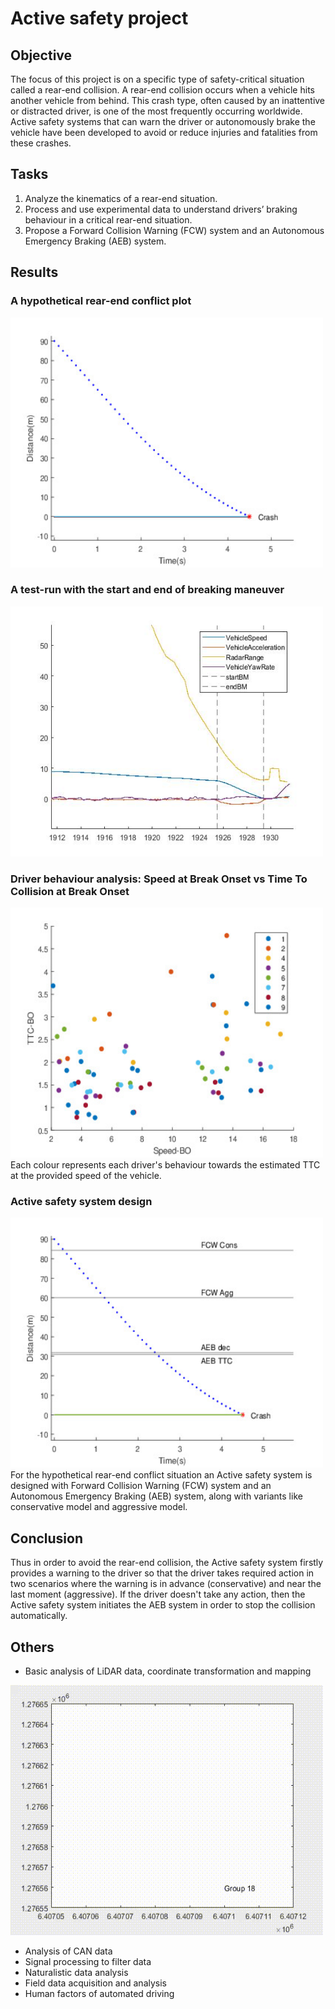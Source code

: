 # Active safety project

## Objective
The focus of this project is on a specific type of safety-critical situation called a rear-end collision. A rear-end collision occurs when a vehicle hits another vehicle from behind. This crash type, often caused by an inattentive or distracted driver, is one of the most frequently occurring worldwide. Active safety systems that can warn the driver or autonomously brake the vehicle have been developed to avoid or reduce injuries and fatalities from these crashes. 

## Tasks
1) Analyze the kinematics of a rear-end situation.
2) Process and use experimental data to understand drivers’ braking behaviour in a critical rear-end situation.
3) Propose a Forward Collision Warning (FCW) system and an Autonomous Emergency Braking (AEB) system.

## Results

### A hypothetical rear-end conflict plot
<img src="https://github.com/karthiknagarajansundar/active-safety-project/blob/main/Images/rear-end-conflict.jpeg" width="500" height="400">

### A test-run with the start and end of breaking maneuver
<img src="https://github.com/karthiknagarajansundar/active-safety-project/blob/main/Images/Test-run_with_BM.jpg" width="500" height="400">

### Driver behaviour analysis: Speed at Break Onset vs Time To Collision at Break Onset
<img src="https://github.com/karthiknagarajansundar/active-safety-project/blob/main/Images/speedvsTTC.jpeg" width="500" height="400">
Each colour represents each driver's behaviour towards the estimated TTC at the provided speed of the vehicle.

### Active safety system design
<img src="https://github.com/karthiknagarajansundar/active-safety-project/blob/main/Images/Visualization.jpeg" width="500" height="400">
For the hypothetical rear-end conflict situation an Active safety system is designed with Forward Collision Warning (FCW) system and an Autonomous Emergency Braking (AEB) system, along with variants like conservative model and aggressive model.

## Conclusion
Thus in order to avoid the rear-end collision, the Active safety system firstly provides a warning to the driver so that the driver takes required action in two scenarios where the warning is in advance (conservative) and near the last moment (aggressive). If the driver doesn't take any action, then the Active safety system initiates the AEB system in order to stop the collision automatically.

## Others
* Basic analysis of LiDAR data, coordinate transformation and mapping
<img src="https://github.com/karthiknagarajansundar/active-safety-project/blob/main/Data/LiDAR.gif" width="500" height="400">

* Analysis of CAN data
* Signal processing to filter data
* Naturalistic data analysis
* Field data acquisition and analysis
* Human factors of automated driving
